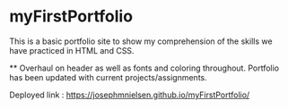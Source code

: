 # myFirstPortfolio

This is a basic portfolio site to show my comprehension of the skills we have practiced in HTML and CSS.

** Overhaul on header as well as fonts and coloring throughout. Portfolio has been updated with current projects/assignments.

Deployed link : https://josephmnielsen.github.io/myFirstPortfolio/